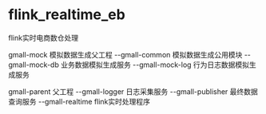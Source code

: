 # flink_realtime_eb
flink实时电商数仓处理

gmall-mock 模拟数据生成父工程
--gmall-common    模拟数据生成公用模块
--gmall-mock-db   业务数据模拟生成服务
--gmall-mock-log  行为日志数据模拟生成服务

gmall-parent  父工程
--gmall-logger     日志采集服务
--gmall-publisher  最终数据查询服务
--gmall-realtime   flink实时处理程序


